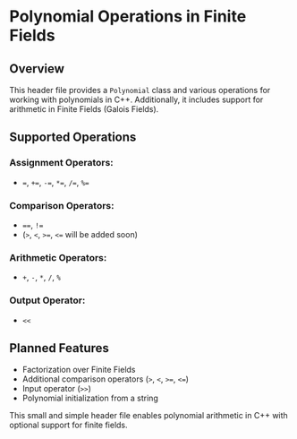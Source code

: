 # Polynomial Operations in Finite Fields

## Overview
This header file provides a `Polynomial` class and various operations for working with polynomials in C++. Additionally, it includes support for arithmetic in Finite Fields (Galois Fields).

## Supported Operations
### Assignment Operators:
- `=`, `+=`, `-=`, `*=`, `/=`, `%=`

### Comparison Operators:
- `==`, `!=`
- (`>`, `<`, `>=`, `<=` will be added soon)

### Arithmetic Operators:
- `+`, `-`, `*`, `/`, `%`

### Output Operator:
- `<<`

## Planned Features
- Factorization over Finite Fields
- Additional comparison operators (`>`, `<`, `>=`, `<=`)
- Input operator (`>>`)
- Polynomial initialization from a string

This small and simple header file enables polynomial arithmetic in C++ with optional support for finite fields.
